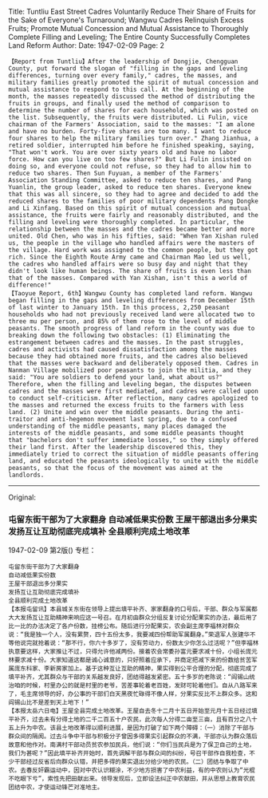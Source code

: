 Title: Tuntliu East Street Cadres Voluntarily Reduce Their Share of Fruits for the Sake of Everyone's Turnaround; Wangwu Cadres Relinquish Excess Fruits; Promote Mutual Concession and Mutual Assistance to Thoroughly Complete Filling and Leveling; The Entire County Successfully Completes Land Reform
Author:
Date: 1947-02-09
Page: 2

    【Report from Tuntliu】After the leadership of Dongjie, Chengguan County, put forward the slogan of "filling in the gaps and leveling differences, turning over every family," cadres, the masses, and military families greatly promoted the spirit of mutual concession and mutual assistance to respond to this call. At the beginning of the month, the masses repeatedly discussed the method of distributing the fruits in groups, and finally used the method of comparison to determine the number of shares for each household, which was posted on the list. Subsequently, the fruits were distributed. Li Fulin, vice chairman of the Farmers' Association, said to the masses: "I am alone and have no burden. Forty-five shares are too many. I want to reduce four shares to help the military families turn over." Zhang Jianhua, a retired soldier, interrupted him before he finished speaking, saying, "That won't work. You are over sixty years old and have no labor force. How can you live on too few shares?" But Li Fulin insisted on doing so, and everyone could not refuse, so they had to allow him to reduce two shares. Then Sun Fuyuan, a member of the Farmers' Association Standing Committee, asked to reduce ten shares, and Pang Yuanlin, the group leader, asked to reduce ten shares. Everyone knew that this was all sincere, so they had to agree and decided to add the reduced shares to the families of poor military dependents Pang Dongke and Li Xinfang. Based on this spirit of mutual concession and mutual assistance, the fruits were fairly and reasonably distributed, and the filling and leveling were thoroughly completed. In particular, the relationship between the masses and the cadres became better and more united. Old Chen, who was in his fifties, said: "When Yan Xishan ruled us, the people in the village who handled affairs were the masters of the village. Hard work was assigned to the common people, but they got rich. Since the Eighth Route Army came and Chairman Mao led us well, the cadres who handled affairs were so busy day and night that they didn't look like human beings. The share of fruits is even less than that of the masses. Compared with Yan Xishan, isn't this a world of difference!"
    【Taoyue Report, 6th】Wangwu County has completed land reform. Wangwu began filling in the gaps and leveling differences from December 15th of last winter to January 15th. In this process, 2,250 peasant households who had not previously received land were allocated two to three mu per person, and 85% of them rose to the level of middle peasants. The smooth progress of land reform in the county was due to breaking down the following two obstacles: (1) Eliminating the estrangement between cadres and the masses. In the past struggles, cadres and activists had caused dissatisfaction among the masses because they had obtained more fruits, and the cadres also believed that the masses were backward and deliberately opposed them. Cadres in Nanman Village mobilized poor peasants to join the militia, and they said: "You are soldiers to defend your land, what about us?" Therefore, when the filling and leveling began, the disputes between cadres and the masses were first mediated, and cadres were called upon to conduct self-criticism. After reflection, many cadres apologized to the masses and returned the excess fruits to the farmers with less land. (2) Unite and win over the middle peasants. During the anti-traitor and anti-hegemon movement last spring, due to a confused understanding of the middle peasants, many places damaged the interests of the middle peasants, and some middle peasants thought that "bachelors don't suffer immediate losses," so they simply offered their land first. After the leadership discovered this, they immediately tried to correct the situation of middle peasants offering land, and educated the peasants ideologically to unite with the middle peasants, so that the focus of the movement was aimed at the landlords.



<hr /> 

Original: 


### 屯留东街干部为了大家翻身  自动减低果实份数  王屋干部退出多分果实  发扬互让互助彻底完成填补  全县顺利完成土地改革

1947-02-09
第2版()
专栏：

    屯留东街干部为了大家翻身
    自动减低果实份数
    王屋干部退出多分果实
    发扬互让互助彻底完成填补
    全县顺利完成土地改革
    【本报屯留讯】本县城关东街在领导上提出填平补齐、家家翻身的口号后，干部、群众与军属都大大发扬互让互助精神来响应这一号召。在月初由群众分组反复讨论分配果实的办法，最后用了比一比的办法决定了各户份数，挂榜公布。随后进行分配果实，农会副主席李福林对群众说：“我是独一个人，没有累赘，四十五份太多，我要减四份帮助军属翻身。”荣退军人张建华不等他说完就抢着说：“那不行，你六十多岁了，没有劳动力，份数太少你怎么过活呢？”但李福林执意要这样，大家推让不过，只得允许他减两份。接着农会常委孙富元要求减十份，小组长庞元林要求减十份。大家知道这都是诚心诚意的，只好照着应承下，并商定把减下来的份数给贫苦军属庞东科家、李新房家加上。基于这种互让互助的精神，果实得到公平合理的分配，彻底完成了填平补齐，尤其群众与干部的关系越发良好，团结得越发紧密。五十多岁的老陈说：“阎锡山统治咱的时候，村里办公的就是村里的老爷，苦差事轮着老百姓，发财可轮着他们。自从八路军来了，毛主席领导的好，办公事的干部们白天黑夜忙碌得不像人样，分果实反比不上群众多。这和阎锡山比不是差到天上地下！”
    【本报太岳六日电】王屋全县完成土地改革。王屋自去冬十二月十五日开始至元月十五日经过填平补齐，过去未有分得土地的二千二百五十户农民，此次每人分得二亩至三亩，且有百分之八十五上升为中农。该县土地改革得以顺利进展，是因为打破了如下两个障碍：（一）消除了干部与群众间的隔阂。过去斗争中干部与积极分子曾因多得果实引起群众的不满，干部亦认为群众落后故意和他作对。南满村干部动员贫农参加民兵，他们说：“你们当民兵是为了保卫自己的土地，我们为甚呢？”因此填平补齐开始时，首先调解干部与群众间的纠纷，号召干部作自我检查，不少干部经过反省后向群众认错，并把多得的果实退出分给少地的农民。（二）团结与争取了中农。去春反奸霸运动中，因对中农认识糊涂，不少地方损害了中农利益，有的中农则认为“光棍不吃眼下亏”，索性先把田献出来。领导发现后，立即设法纠正中农献田，并从思想上教育农民团结中农，才使运动锋芒对准地主。
